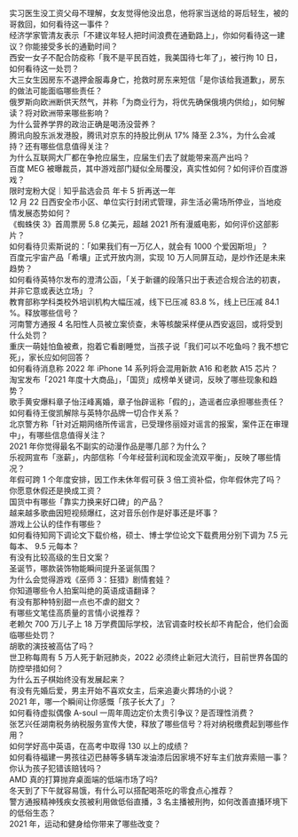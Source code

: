 实习医生没工资父母不理解，女友觉得他没出息，他将家当送给的哥后轻生，被的哥救回，如何看待这一事件？  
经济学家管清友表示「不建议年轻人把时间浪费在通勤路上」，你如何看待这一建议？你能接受多长的通勤时间？  
西安一女子不配合防疫称「我不是平民百姓，我美国待七年了」，被行拘 10 日，如何看待这一处罚？  
大三女生因房东不退押金服毒身亡，抢救时房东来短信「是你该给我道歉」，房东的做法可能面临哪些责任？  
俄罗斯向欧洲断供天然气，并称「为商业行为，将优先确保俄境内供给」，如何解读？将对欧洲带来哪些影响？  
为什么营养学界的政治正确是喝汤没营养？  
腾讯向股东派发港股，腾讯对京东的持股比例从 17% 降至 2.3%，为什么会减持？还有哪些信息值得关注？  
为什么互联网大厂都在争抢应届生，应届生们去了就能带来高产出吗？  
百度 MEG 被曝裁员，其中游戏部门疑似全局覆没，真实性如何？如何评价百度游戏？  
限时宠粉大促｜知乎盐选会员 年卡 5 折再送一年  
12 月 22 日西安全市小区、单位实行封闭式管理，非生活必需场所停业，当地疫情发展态势如何？  
《蜘蛛侠 3》首周票房 5.8 亿美元，超越 2021 所有漫威电影，如何评价这部影片？  
如何看待贝索斯说的：「如果我们有一万亿人，就会有 1000 个爱因斯坦」？  
百度元宇宙产品「希壤」正式开放内测，实现 10 万人同屏互动，是炒作还是未来趋势？  
如何看待英特尔发布的澄清公函，「关于新疆的段落只出于表述合规合法的初衷，并非它意或表达立场」？  
教育部称学科类校外培训机构大幅压减，线下已压减 83.8 %，线上已压减 84.1 %。释放哪些信号？  
河南警方通报 4 名阳性人员被立案侦查，未等核酸采样便从西安返回，或将受到什么处罚？  
重庆一萌娃怕鱼被煮，抱着它看剧睡觉，当孩子说「我们可以不吃鱼吗？我不想它死」，家长应如何回答？  
如何看待消息称 2022 年 iPhone 14 系列将会混用新款 A16 和老款 A15 芯片？  
淘宝发布「2021 年度十大商品」，「国货」成榜单关键词，反映了哪些现象和趋势？  
歌手黄安爆料章子怡汪峰离婚，章子怡辟谣称「假的」，造谣者应承担哪些责任？  
如何看待王俊凯解除与英特尔品牌一切合作关系？  
北京警方称「针对近期网络所传谣言，已受理佟丽娅对谣言的报案，案件正在审理中」，有哪些信息值得关注？  
2021 年你觉得最名不副实的动漫作品是哪几部？为什么？  
乐视网宣布「涨薪」，内部信称「今年经营利润和现金流双平衡」，反映了哪些情况？  
年假可跨 1 个年度安排，因工作未休年假可获 3 倍工资补偿，你年假休完了吗？你愿意休假还是换成工资？  
国货中有哪些「靠实力换来好口碑」的产品？  
越来越多歌曲因短视频爆红，这对音乐创作是好事还是坏事？  
游戏上公认的佳作有哪些？  
如何看待知网下调论文下载价格，硕士、博士学位论文下载费用分别下调为 7.5 元每本、 9.5 元每本？  
有没有比较高级的生日文案？  
圣诞节，哪款装饰物能瞬间提升圣诞氛围？  
为什么会觉得游戏《巫师 3：狂猎》剧情套娃？  
你知道哪些令人拍案叫绝的英语成语翻译？  
有没有那种特别甜一点也不虐的甜文？  
有哪些文笔佳高质量的言情小说推荐？  
老赖欠 700 万儿子上 18 万学费国际学校，法官调查时校长却不肯配合，他们会面临哪些处罚？  
胡歌的演技被高估了吗？  
世卫称每周有 5 万人死于新冠肺炎，2022 必须终止新冠大流行，目前世界各国的防控举措如何？  
为什么五子棋始终没有发展起来？  
有没有先婚后爱，男主开始不喜欢女主，后来追妻火葬场的小说？  
2021 年，哪一个瞬间让你感慨「孩子长大了」？  
如何看待虚拟偶像 A-soul 一周年周边定价太贵引争议？是否理性消费？  
张艺兴任湖南税务纳税服务宣传大使，释放了哪些信号？将对纳税缴费起到哪些作用？  
如何学好高中英语，在高考中取得 130 以上的成绩？  
如何看待福建一男孩往迈巴赫等多辆车泼油漆后因家境不好车主们放弃索赔一事？你认为孩子犯错该赔钱吗？  
AMD 真的打算抛弃桌面端的低端市场了吗?  
冬天到了下午就容易饿，有什么可以搭配喝茶吃的零食点心推荐？  
警方通报精神残疾女孩被利用做低俗直播，3 名主播被刑拘，如何改善直播环境下的低俗生态？  
2021 年，运动和健身给你带来了哪些改变？  
